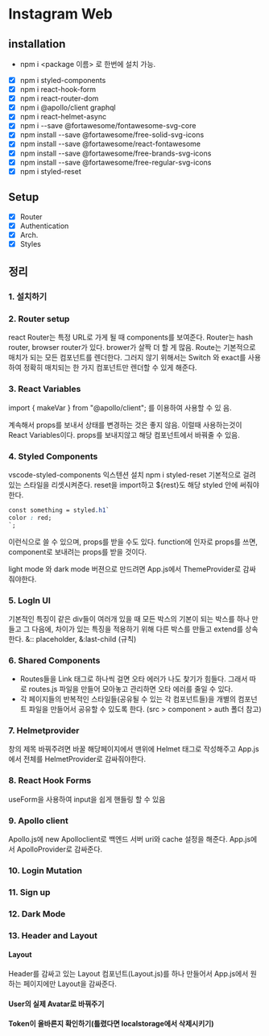 # Instagram Web

## installation

- npm i <package 이름> 로 한번에 설치 가능.
- [x] npm i styled-components
- [x] npm i react-hook-form
- [x] npm i react-router-dom
- [x] npm i @apollo/client graphql
- [x] npm i react-helmet-async
- [x] npm i --save @fortawesome/fontawesome-svg-core
- [x] npm install --save @fortawesome/free-solid-svg-icons
- [x] npm install --save @fortawesome/react-fontawesome
- [x] npm install --save @fortawesome/free-brands-svg-icons
- [x] npm install --save @fortawesome/free-regular-svg-icons
- [x] npm i styled-reset
<!-- - [x] npm i sanitize-html  -->

## Setup

- [x] Router
- [x] Authentication
- [x] Arch.
- [x] Styles

## 정리

### 1. 설치하기

### 2. Router setup

react Router는 특정 URL로 가게 될 때 components를 보여준다. Router는 hash router, browser router가 있다. brower가 살짝 더 할 게 많음. Route는 기본적으로 매치가 되는 모든 컴포넌트를 렌더한다. 그러지 않기 위해서는 Switch 와 exact를 사용하여 정확히 매치되는 한 가지 컴포넌트만 렌더할 수 있게 해준다.

### 3. React Variables

import { makeVar } from "@apollo/client"; 를 이용하여 사용할 수 있
음.

계속해서 props를 보내서 상태를 변경하는 것은 좋지 않음.
이럴때 사용하는것이 React Variables이다. props를 보내지않고 해당 컴포넌트에서 바꿔줄 수 있음.

### 4. Styled Components

vscode-styled-components 익스텐션 설치
npm i styled-reset 기본적으로 걸려있는 스타일을 리셋시켜준다.
reset을 import하고 ${rest}도 해당 styled 안에 써줘야한다.

```CSS
const something = styled.h1`
color : red;
`;
```

이런식으로 쓸 수 있으며, props를 받을 수도 있다. function에 인자로 props를 쓰면, component로 보내려는 props를 받을 것이다.

light mode 와 dark mode 버젼으로 만드려면 App.js에서 ThemeProvider로 감싸줘야한다.

### 5. LogIn UI

기본적인 특징이 같은 div들이 여러개 있을 때 모든 박스의 기본이 되는 박스를 하나 만들고 그 다음에, 차이가 있는 특징을 적용하기 위해 다른 박스를 만들고 extend를 상속한다.
&:: placeholder, &:last-child (규칙)

### 6. Shared Components

- Routes들을 Link 태그로 하나씩 걸면 오타 에러가 나도 찾기가 힘들다. 그래서 따로 routes.js 파일을 만들어 모아놓고 관리하면 오타 에러를 줄일 수 있다.
- 각 페이지들의 반복적인 스타일들(공유될 수 있는 각 컴포넌트들)을 개별의 컴포넌트 파일을 만들어서 공유할 수 있도록 한다.
  (src > component > auth 폴더 참고)

### 7. Helmetprovider

창의 제목 바꿔주려면 바꿀 해당페이지에서 맨위에 Helmet 태그로 작성해주고
App.js에서 전체를 HelmetProvider로 감싸줘야한다.

### 8. React Hook Forms

useForm을 사용하여 input을 쉽게 핸들링 할 수 있음

### 9. Apollo client

Apollo.js에 new Apolloclient로 백엔드 서버 uri와 cache 설정을 해준다.
App.js에서 ApolloProvider로 감싸준다.

### 10. Login Mutation

### 11. Sign up

### 12. Dark Mode

### 13. Header and Layout

#### Layout

Header를 감싸고 있는 Layout 컴포넌트(Layout.js)를 하나 만들어서 App.js에서
원하는 페이지에만 Layout을 감싸준다.

#### User의 실제 Avatar로 바꿔주기

#### Token이 올바른지 확인하기(틀렸다면 localstorage에서 삭제시키기)
